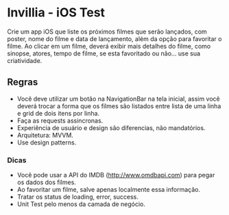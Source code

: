 # Invillia - iOS Test
Crie um app iOS que liste os próximos filmes que serão lançados, com poster, nome do filme e data de lançamento, além da opção para favoritar o filme. Ao clicar em um filme, deverá exibir mais detalhes do filme, como sinopse, atores, tempo de filme, se esta favoritado ou não... use sua criatividade.

## Regras
* Você deve utilizar um botão na NavigationBar na tela inicial, assim você deverá trocar a forma que os filmes são listados entre lista de uma linha e grid de dois itens por linha.
* Faça as requests assincronas.
* Experiência de usuário e design são diferencias, não mandatórios.
* Arquitetura: MVVM.
* Use design patterns.

### Dicas
* Você pode usar a API do IMDB (http://www.omdbapi.com) para pegar os dados dos filmes.
* Ao favoritar um filme, salve apenas localmente essa informação.
* Tratar os status de loading, error, success.
* Unit Test pelo menos da camada de negócio.
